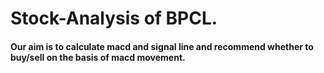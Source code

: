 # Stock-Analysis of BPCL.

#### Our aim is to calculate macd and signal line and recommend whether to buy/sell on the basis of macd movement.
